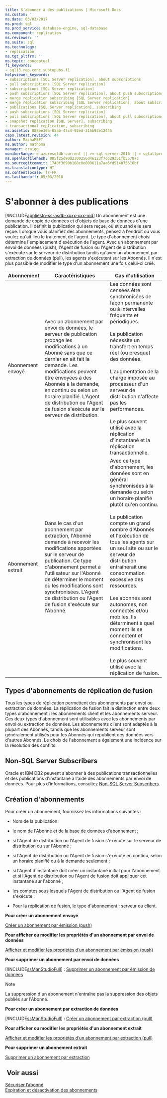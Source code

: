 ```yaml
---
title: S’abonner à des publications | Microsoft Docs
ms.custom: ''
ms.date: 03/03/2017
ms.prod: sql
ms.prod_service: database-engine, sql-database
ms.component: replication
ms.reviewer: ''
ms.suite: sql
ms.technology:
- replication
ms.tgt_pltfrm: ''
ms.topic: conceptual
f1_keywords:
- sql13.rep.conc.subtopubs.f1
helpviewer_keywords:
- subscriptions [SQL Server replication], about subscriptions
- pull subscriptions [SQL Server replication]
- subscriptions [SQL Server replication]
- push subscriptions [SQL Server replication], about push subscriptions
- merge replication subscribing [SQL Server replication]
- merge replication subscribing [SQL Server replication], about subscribing
- publications [SQL Server replication], subscribing
- push subscriptions [SQL Server replication]
- pull subscriptions [SQL Server replication], about pull subscriptions
- snapshot replication [SQL Server], subscribing
- transactional replication, subscribing
ms.assetid: 088ee30a-05ab-47c4-92ed-316b93e12445
caps.latest.revision: 44
author: MashaMSFT
ms.author: mathoma
manager: craigg
monikerRange: = azuresqldb-current || >= sql-server-2016 || = sqlallproducts-allversions
ms.openlocfilehash: 005f25d90d2300256d46123f7cd29351fb55787c
ms.sourcegitcommit: 1740f3090b168c0e809611a7aa6fd514075616bf
ms.translationtype: HT
ms.contentlocale: fr-FR
ms.lasthandoff: 05/03/2018
---
```

# <a name="subscribe-to-publications"></a>S'abonner à des publications
[!INCLUDE[appliesto-ss-asdb-xxxx-xxx-md](../../includes/appliesto-ss-asdb-xxxx-xxx-md.md)]
  Un abonnement est une demande de copie de données et d'objets de base de données d'une publication. Il définit la publication qui sera reçue, où et quand elle sera reçue. Lorsque vous planifiez des abonnements, pensez à l'endroit où vous voulez qu'ait lieu le traitement de l'agent. Le type d'abonnement choisi détermine l'emplacement d'exécution de l'agent. Avec un abonnement par envoi de données (push), l'Agent de fusion ou l'Agent de distribution s'exécute sur le serveur de distribution tandis qu'avec un abonnement par extraction de données (pull), les agents s'exécutent sur les Abonnés. Il n'est plus possible de modifier le type d'un abonnement une fois celui-ci créé.  
  
|Abonnement|Caractéristiques|Cas d'utilisation|  
|------------------|---------------------|--------------|  
|Abonnement envoyé|Avec un abonnement par envoi de données, le serveur de publication propage les modifications à un Abonné sans que ce dernier en ait fait la demande. Les modifications peuvent être envoyées à des Abonnés à la demande, en continu ou selon un horaire planifié. L'Agent de distribution ou l'Agent de fusion s'exécute sur le serveur de distribution.|Les données sont censées être synchronisées de façon permanente ou à intervalles fréquents et périodiques.<br /><br /> La publication nécessite un transfert en temps réel (ou presque) des données.<br /><br /> L'augmentation de la charge imposée au processeur d'un serveur de distribution n'affecte pas les performances.<br /><br /> Le plus souvent utilisé avec la réplication d'instantané et la réplication transactionnelle.|  
|Abonnement extrait|Dans le cas d'un abonnement par extraction, l'Abonné demande à recevoir les modifications apportées sur le serveur de publication. Ce type d'abonnement permet à l'utilisateur sur l'Abonné de déterminer le moment où les modifications sont synchronisées. L'Agent de distribution ou l'Agent de fusion s'exécute sur l'Abonné.|Avec ce type d'abonnement, les données sont en général synchronisées à la demande ou selon un horaire planifié plutôt qu'en continu.<br /><br /> La publication compte un grand nombre d'Abonnés et l'exécution de tous les agents sur un seul site ou sur le serveur de distribution entraînerait une consommation excessive des ressources.<br /><br /> Les abonnés sont autonomes, non connectés et/ou mobiles. Ils déterminent à quel moment ils se connectent et synchronisent les modifications.<br /><br /> Le plus souvent utilisé avec la réplication de fusion.|  
  
## <a name="merge-replication-subscription-types"></a>Types d'abonnements de réplication de fusion  
 Tous les types de réplication permettent des abonnements par envoi ou extraction de données. La réplication de fusion fait la distinction entre deux types d'abonnement : les abonnements client et les abonnements serveur. Ces deux types d'abonnement sont utilisables avec les abonnements par envoi ou extraction de données. Les abonnements client sont adaptés à la plupart des Abonnés, tandis que les abonnements serveur sont généralement utilisés pour les Abonnés qui republient des données vers d'autres Abonnés. Le choix de l'abonnement a également une incidence sur la résolution des conflits.  
  
## <a name="non-sql-server-subscribers"></a>Non-SQL Server Subscribers  
 Oracle et IBM DB2 peuvent s'abonner à des publications transactionnelles et des publications d'instantané à l'aide des abonnements par envoi de données. Pour plus d’informations, consultez [Non-SQL Server Subscribers](../../relational-databases/replication/non-sql/non-sql-server-subscribers.md).  
  
## <a name="creating-subscriptions"></a>Création d'abonnements  
 Pour créer un abonnement, fournissez les informations suivantes :  
  
-   Nom de la publication.  
  
-   le nom de l'Abonné et de la base de données d'abonnement ;  
  
-   si l'Agent de distribution ou l'Agent de fusion s'exécute sur le serveur de distribution ou sur l'Abonné ;  
  
-   si l'Agent de distribution ou l'Agent de fusion s'exécute en continu, selon un horaire planifié ou à la demande seulement ;  
  
-   si l'Agent d'instantané doit créer un instantané initial pour l'abonnement et si l'Agent de distribution ou l'Agent de fusion doit appliquer cet instantané sur l'abonné ;  
  
-   les comptes sous lesquels l'Agent de distribution ou l'Agent de fusion s'exécute ;  
  
-   Pour la réplication de fusion, le type d'abonnement : serveur ou client.  
  
 **Pour créer un abonnement envoyé**  
  
 [Créer un abonnement par émission (push)](../../relational-databases/replication/create-a-push-subscription.md)  
  
 **Pour afficher ou modifier les propriétés d'un abonnement par envoi de données**  
  
 [Afficher et modifier les propriétés d’un abonnement par émission (push)](../../relational-databases/replication/view-and-modify-push-subscription-properties.md)  
  
 **Pour supprimer un abonnement par envoi de données**  
  
 [!INCLUDE[ssManStudioFull](../../includes/ssmanstudiofull-md.md)] : [Supprimer un abonnement par émission de données](../../relational-databases/replication/delete-a-push-subscription.md)  
  
> [!NOTE]  
>  La suppression d'un abonnement n'entraîne pas la suppression des objets publiés sur l'Abonné.  
  
 **Pour créer un abonnement par extraction de données**  
  
 [!INCLUDE[ssManStudioFull](../../includes/ssmanstudiofull-md.md)] : [Créer un abonnement par extraction (pull)](../../relational-databases/replication/create-a-pull-subscription.md)  
  
 **Pour afficher ou modifier les propriétés d'un abonnement extrait**  
  
 [Afficher et modifier les propriétés d’un abonnement par extraction (pull)](../../relational-databases/replication/view-and-modify-pull-subscription-properties.md)  
  
 **Pour supprimer un abonnement extrait**  
  
 [Supprimer un abonnement par extraction](../../relational-databases/replication/delete-a-pull-subscription.md)  
  
## <a name="see-also"></a> Voir aussi  
 [Sécuriser l’abonné](../../relational-databases/replication/security/secure-the-subscriber.md)   
 [Expiration et désactivation des abonnements](../../relational-databases/replication/subscription-expiration-and-deactivation.md)  
  
  
